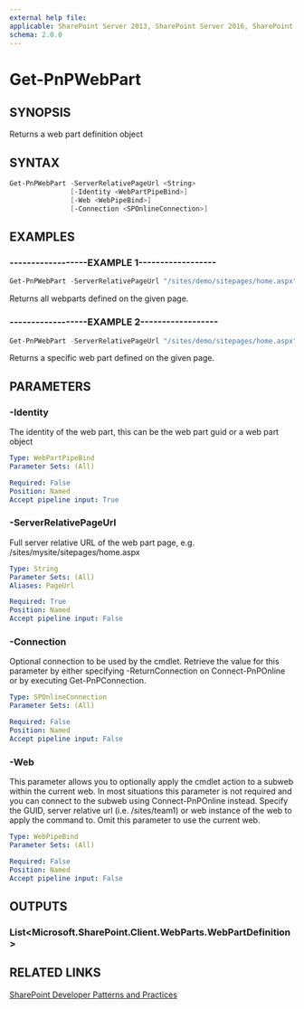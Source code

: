 ```yaml
---
external help file:
applicable: SharePoint Server 2013, SharePoint Server 2016, SharePoint Server 2019, SharePoint Online
schema: 2.0.0
---
```

# Get-PnPWebPart

## SYNOPSIS
Returns a web part definition object

## SYNTAX 

```powershell
Get-PnPWebPart -ServerRelativePageUrl <String>
               [-Identity <WebPartPipeBind>]
               [-Web <WebPipeBind>]
               [-Connection <SPOnlineConnection>]
```

## EXAMPLES

### ------------------EXAMPLE 1------------------
```powershell
Get-PnPWebPart -ServerRelativePageUrl "/sites/demo/sitepages/home.aspx"
```

Returns all webparts defined on the given page.

### ------------------EXAMPLE 2------------------
```powershell
Get-PnPWebPart -ServerRelativePageUrl "/sites/demo/sitepages/home.aspx" -Identity a2875399-d6ff-43a0-96da-be6ae5875f82
```

Returns a specific web part defined on the given page.

## PARAMETERS

### -Identity
The identity of the web part, this can be the web part guid or a web part object

```yaml
Type: WebPartPipeBind
Parameter Sets: (All)

Required: False
Position: Named
Accept pipeline input: True
```

### -ServerRelativePageUrl
Full server relative URL of the web part page, e.g. /sites/mysite/sitepages/home.aspx

```yaml
Type: String
Parameter Sets: (All)
Aliases: PageUrl

Required: True
Position: Named
Accept pipeline input: False
```

### -Connection
Optional connection to be used by the cmdlet. Retrieve the value for this parameter by either specifying -ReturnConnection on Connect-PnPOnline or by executing Get-PnPConnection.

```yaml
Type: SPOnlineConnection
Parameter Sets: (All)

Required: False
Position: Named
Accept pipeline input: False
```

### -Web
This parameter allows you to optionally apply the cmdlet action to a subweb within the current web. In most situations this parameter is not required and you can connect to the subweb using Connect-PnPOnline instead. Specify the GUID, server relative url (i.e. /sites/team1) or web instance of the web to apply the command to. Omit this parameter to use the current web.

```yaml
Type: WebPipeBind
Parameter Sets: (All)

Required: False
Position: Named
Accept pipeline input: False
```

## OUTPUTS

### List<Microsoft.SharePoint.Client.WebParts.WebPartDefinition>

## RELATED LINKS

[SharePoint Developer Patterns and Practices](http://aka.ms/sppnp)